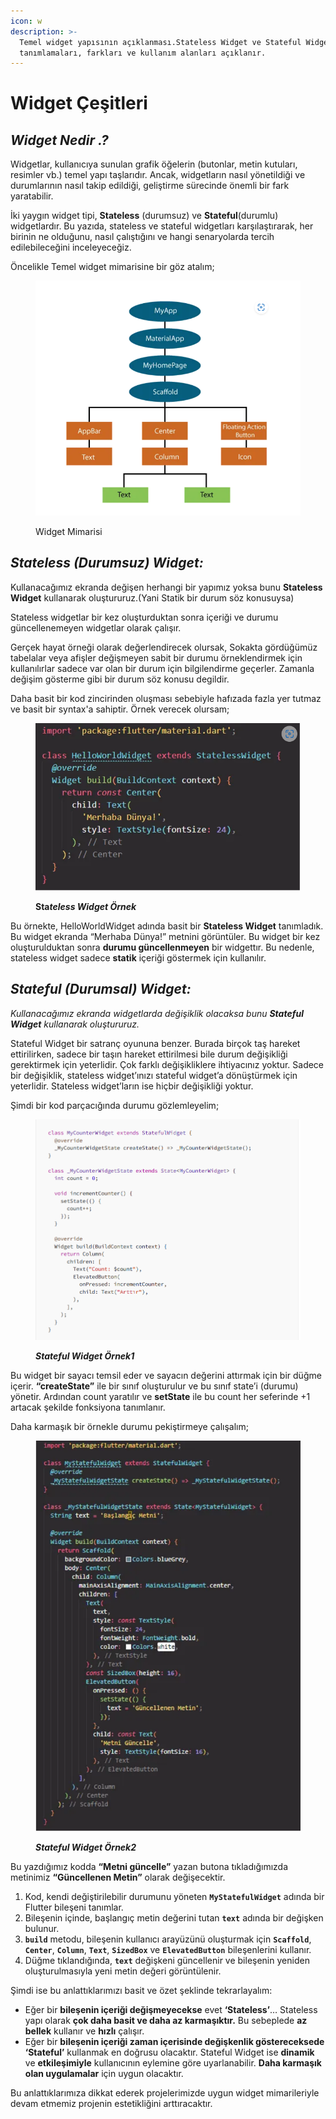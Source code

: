 ```yaml
---
icon: w
description: >-
  Temel widget yapısının açıklanması.Stateless Widget ve Stateful Widget
  tanımlamaları, farkları ve kullanım alanları açıklanır.
---
```


# Widget Çeşitleri

## _Widget Nedir .?_&#x20;

&#x20; Widgetlar, kullanıcıya sunulan grafik öğelerin (butonlar, metin kutuları, resimler vb.) temel yapı taşlarıdır. Ancak, widgetların nasıl yönetildiği ve durumlarının nasıl takip edildiği, geliştirme sürecinde önemli bir fark yaratabilir.

&#x20;  İki yaygın widget tipi, **Stateless** (durumsuz) ve **Stateful**(durumlu) widgetlardır. Bu yazıda, stateless ve stateful widgetları karşılaştırarak, her birinin ne olduğunu, nasıl çalıştığını ve hangi senaryolarda tercih edilebileceğini inceleyeceğiz. &#x20;

&#x20;  Öncelikle Temel widget mimarisine bir göz atalım;&#x20;

<div data-full-width="false"><figure><img src="../.gitbook/assets/image (3).png" alt="Temel widget mimarisi"><figcaption><p>Widget Mimarisi</p></figcaption></figure></div>



## _Stateless (Durumsuz) Widget:_&#x20;

&#x20;  Kullanacağımız ekranda değişen herhangi bir yapımız yoksa bunu **Stateless Widget** kullanarak oluştururuz.(Yani Statik bir durum söz konusuysa)

&#x20;  Stateless widgetlar bir kez oluşturduktan sonra içeriği ve durumu güncellenemeyen widgetlar olarak çalışır.

&#x20;  Gerçek hayat örneği olarak değerlendirecek olursak, Sokakta gördüğümüz tabelalar veya afişler değişmeyen sabit bir durumu örneklendirmek için kullanılırlar sadece var olan bir durum için bilgilendirme geçerler. Zamanla değişim gösterme gibi bir durum söz konusu degildir.

&#x20;  Daha basit bir kod zincirinden oluşması sebebiyle hafızada fazla yer tutmaz ve basit bir syntax'a sahiptir. Örnek verecek olursam;&#x20;

<figure><img src="../.gitbook/assets/image (4).png" alt=""><figcaption><p><strong>Sta</strong><em><strong>teless Widget Örnek</strong></em></p></figcaption></figure>

&#x20;  Bu örnekte, HelloWorldWidget adında basit bir **Stateless Widget** tanımladık. Bu widget ekranda “Merhaba Dünya!” metnini görüntüler. Bu widget bir kez oluşturulduktan sonra **durumu güncellenmeyen** bir widgettır. Bu nedenle, stateless widget sadece **statik** içeriği göstermek için kullanılır.



## _Stateful (Durumsal) Widget:_ &#x20;

&#x20; _Kullanacağımız ekranda widgetlarda değişiklik olacaksa bunu **Stateful Widget** kullanarak oluştururuz._

&#x20;  Stateful Widget bir satranç oyununa benzer. Burada birçok taş hareket ettirilirken, sadece bir taşın hareket ettirilmesi bile durum değişikliği gerektirmek için yeterlidir. Çok farklı değişikliklere ihtiyacınız yoktur. Sadece bir değişiklik, stateless widget’ınızı stateful widget’a dönüştürmek için yeterlidir. Stateless widget’ların ise hiçbir değişikliği yoktur.

&#x20;  Şimdi bir kod parçacığında durumu gözlemleyelim;

<figure><img src="../.gitbook/assets/image (5).png" alt=""><figcaption><p><em><strong>Stateful Widget Örnek1</strong></em></p></figcaption></figure>

&#x20;  Bu widget bir sayacı temsil eder ve sayacın değerini attırmak için bir düğme içerir. **“createState”** ile bir sınıf oluşturulur ve bu sınıf state’i (durumu) yönetir. Ardından count yaratılır ve **setState** ile bu count her seferinde +1 artacak şekilde fonksiyona tanımlanır. &#x20;

&#x20;  Daha karmaşık bir örnekle durumu pekiştirmeye çalışalım;&#x20;

<figure><img src="../.gitbook/assets/image (6).png" alt=""><figcaption><p><em><strong>Stateful Widget Örnek2</strong></em></p></figcaption></figure>

&#x20;  Bu yazdığımız kodda **“Metni güncelle”** yazan butona tıkladığımızda metinimiz **“Güncellenen Metin”** olarak değişecektir.

1. Kod, kendi değiştirilebilir durumunu yöneten **`MyStatefulWidget`** adında bir Flutter bileşeni tanımlar.
2. Bileşenin içinde, başlangıç metin değerini tutan **`text`** adında bir değişken bulunur.
3. **`build`** metodu, bileşenin kullanıcı arayüzünü oluşturmak için **`Scaffold`**, **`Center`**, **`Column`**, **`Text`**, **`SizedBox`** ve **`ElevatedButton`** bileşenlerini kullanır.
4. Düğme tıklandığında, **`text`** değişkeni güncellenir ve bileşenin yeniden oluşturulmasıyla yeni metin değeri görüntülenir.

&#x20;  Şimdi ise bu anlattıklarımızı basit ve özet şeklinde tekrarlayalım:

* Eğer bir **bileşenin içeriği değişmeyecekse** evet **‘Stateless’**… Stateless yapı olarak **çok daha basit ve daha az karmaşıktır.** Bu sebeplede **az bellek** kullanır ve **hızlı** çalışır.
* Eğer bir **bileşenin içeriği zaman içerisinde değişkenlik göstereceksede** **‘Stateful’** kullanmak en doğrusu olacaktır. Stateful Widget ise **dinamik** ve **etkileşimiyle** kullanıcının eylemine göre uyarlanabilir. **Daha karmaşık olan uygulamalar** için uygun olacaktır.

&#x20;  Bu anlattıklarımıza dikkat ederek projelerimizde uygun widget mimarileriyle devam etmemiz projenin estetikliğini arttıracaktır.&#x20;

&#x20;
